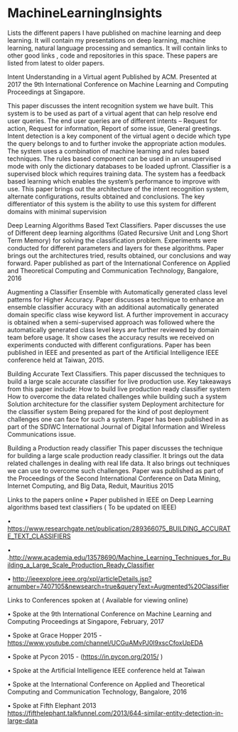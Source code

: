# MachineLearningInsights
Lists the different papers I have published on machine learning and deep learning.  It will contain my presentations on deep learning, machine learning, natural language processing and semantics.  It will contain links to other good links , code and repositories in this space.  These papers are listed from latest to older papers.

Intent Understanding in a Virtual agent
Published by ACM.
Presented at 2017 the 9th International Conference on Machine Learning and Computing Proceedings at Singapore.


This paper discusses the intent recognition system we have built. This system is to be used as part of a virtual agent that can help resolve end user queries. The end user queries are of different intents – Request for action, Request for information, Report of some issue, General greetings. Intent detection is a key component of the virtual agent o decide which type the query belongs to and to further invoke the appropriate action modules. The system uses a combination of machine learning and rules based techniques. The rules based component can be used in an unsupervised mode with only the dictionary databases to be loaded upfront. Classifier is a supervised block which requires training data. The system has a feedback based learning which enables the system’s performance to improve with use.  This paper brings out the architecture of the intent recognition system, alternate configurations, results obtained and conclusions. The key differentiator of this system is the ability to use this system for different domains with minimal supervision

Deep Learning Algorithms Based Text Classifiers.
Paper discusses the use of Different deep learning algorithms (Gated Recursive Unit and
Long Short Term Memory) for solving the classification problem. Experiments were conducted 
for different parameters and layers for these algorithms. Paper brings out the
architectures tried, results obtained, our conclusions and way forward. Paper published 
as part of the International Conference on Applied and Theoretical Computing and Communication Technology, Bangalore, 2016


Augmenting a Classifier Ensemble with Automatically generated class level patterns for Higher Accuracy.
Paper discusses a technique to enhance an ensemble classifier accuracy with an additional automatically generated domain specific class wise keyword list. A further improvement in accuracy is obtained when a semi-supervised approach was followed where the automatically generated class level keys are further reviewed by domain team before usage. It show cases the accuracy results we received on experiments conducted with different configurations. Paper has been published in IEEE and presented as part of the Artificial Intelligence IEEE conference held at Taiwan, 2015.

Building Accurate Text Classifiers.
This paper discussed the techniques to build a large scale accurate classifier for live production use. 
Key takeaways from this paper include:
How to build live production ready classifier system
How to overcome the data related challenges while building such a system
Solution architecture for the classifier system
Deployment architecture for the classifier system
Being prepared for the kind of post deployment challenges one can face for such a system. Paper has been published in as part of the SDIWC International Journal of Digital Information and Wireless Communications issue.

Building a Production ready classifier
This paper discusses the technique for building a large scale production ready classifier.  It brings out the data related challenges in dealing with real life data.  It also brings out techniques we can use to overcome such challenges.  Paper was published as part of the Proceedings of the Second International Conference on Data Mining, Internet Computing, and Big Data, Reduit, Mauritius 2015

Links to the papers online
•	 Paper  published in IEEE on Deep Learning algorithms based text classifiers  ( To be updated on IEEE) 

•	 https://www.researchgate.net/publication/289366075_BUILDING_ACCURATE_TEXT_CLASSIFIERS

•	.http://www.academia.edu/13578690/Machine_Learning_Techniques_for_Building_a_Large_Scale_Production_Ready_Classifier

•	 http://ieeexplore.ieee.org/xpl/articleDetails.jsp?arnumber=7407105&newsearch=true&queryText=Augmented%20Classifier


Links to Conferences spoken at ( Available for viewing online)


• Spoke at the  9th International Conference on Machine Learning and Computing Proceedings at Singapore, February, 2017

•	Spoke at Grace Hopper 2015 - https://www.youtube.com/channel/UCGuAMvPJ0l9xscCfoxUpEDA

•	Spoke at Pycon 2015 - (https://in.pycon.org/2015/ )

•	Spoke at the Artificial Intelligence IEEE conference held at Taiwan

•	Spoke at the International Conference on Applied and Theoretical Computing and Communication Technology, Bangalore, 2016

•	Spoke at Fifth Elephant 2013 https://fifthelephant.talkfunnel.com/2013/644-similar-entity-detection-in-large-data

